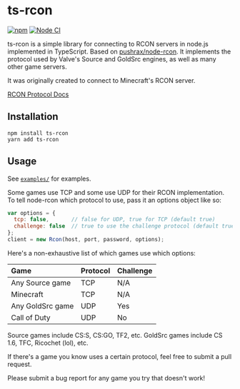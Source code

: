 # ts-rcon

[![npm](https://img.shields.io/npm/v/ts-rcon)](https://www.npmjs.com/package/ts-rcon) [![Node CI](https://github.com/bmiddha/ts-rcon/workflows/Node%20CI/badge.svg)](https://github.com/bmiddha/ts-rcon/actions?query=workflow%3A%22Node+CI%22)

ts-rcon is a simple library for connecting to RCON servers in node.js implemented in TypeScript.
Based on [pushrax/node-rcon](https://github.com/pushrax/node-rcon).
It implements the protocol used by Valve's Source and GoldSrc engines,
as well as many other game servers.

It was originally created to connect to Minecraft's RCON server.

[RCON Protocol Docs](https://developer.valvesoftware.com/wiki/Source_RCON_Protocol)

## Installation

```shell
npm install ts-rcon
yarn add ts-rcon
```

## Usage

See [`examples/`](examples/) for examples.

Some games use TCP and some use UDP for their RCON implementation. To tell
node-rcon which protocol to use, pass it an options object like so:

```javascript
var options = {
  tcp: false,       // false for UDP, true for TCP (default true)
  challenge: false  // true to use the challenge protocol (default true)
};
client = new Rcon(host, port, password, options);
```

Here's a non-exhaustive list of which games use which options:

| Game              | Protocol  | Challenge |
| :---------------- | :-------- | :-------- |
| Any Source game   | TCP       | N/A       |
| Minecraft         | TCP       | N/A       |
| Any GoldSrc game  | UDP       | Yes       |
| Call of Duty      | UDP       | No        |

Source games include CS:S, CS:GO, TF2, etc. GoldSrc games include CS 1.6, TFC,
Ricochet (lol), etc.

If there's a game you know uses a certain protocol, feel free to submit a pull
request.

Please submit a bug report for any game you try that doesn't work!
